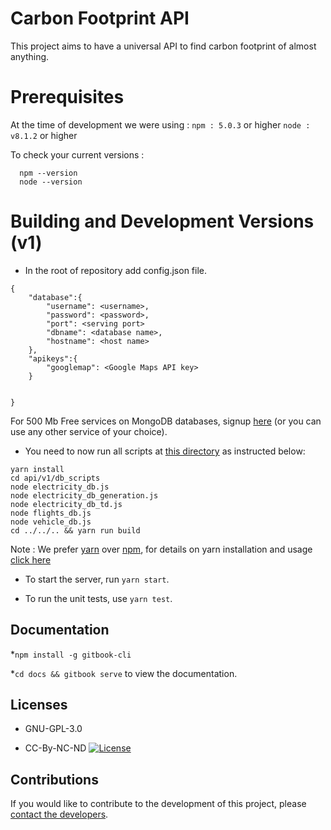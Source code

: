 # Carbon Footprint API

This project aims to have a universal API to find carbon footprint of almost anything.

# Prerequisites

At the time of development we were using :
`npm : 5.0.3` or higher
`node : v8.1.2` or higher

To check your current versions :

```
  npm --version
  node --version
```

# Building and Development Versions (v1)

* In the root of repository add config.json file.

```
{
    "database":{
        "username": <username>,
        "password": <password>,
        "port": <serving port>
        "dbname": <database name>,
        "hostname": <host name>
    },
    "apikeys":{
        "googlemap": <Google Maps API key>
    }

    
}
```

 For 500 Mb Free services on MongoDB databases, signup [here](https://www.mlab.com/signup) (or you can use any other service of your choice).

* You need to now run all scripts at [this directory](https://gitlab.com/aossie/CarbonFootprint-API/tree/master/api/v1/db_scripts) as instructed below:  

```
yarn install
cd api/v1/db_scripts
node electricity_db.js
node electricity_db_generation.js
node electricity_db_td.js
node flights_db.js
node vehicle_db.js
cd ../../.. && yarn run build
```

Note : We prefer [yarn](https://yarnpkg.com) over [npm](https://www.npmjs.com), for details on yarn installation and usage [click here](https://yarnpkg.com/en/docs/usage)

* To start the server, run `yarn start`.

* To run the unit tests, use `yarn test`.


Documentation
-------------
*`npm install -g gitbook-cli`

*`cd docs && gitbook serve`  to view the documentation.

Licenses
---------
* GNU-GPL-3.0

* CC-By-NC-ND [![License](https://i.creativecommons.org/l/by-nc-nd/4.0/88x31.png)](http://creativecommons.org/licenses/by-nc-nd/4.0/)


Contributions
-------------

If you would like to contribute to the development of this project, please [contact the developers](mailto:bruno.wp@gmail.com).
